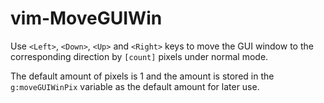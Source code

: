 # vim-MoveGUIWin

Use `<Left>`, `<Down>`, `<Up>` and `<Right>` keys to move the GUI window to the corresponding direction by `[count]` pixels under normal mode.

The default amount of pixels is 1 and the amount is stored in the `g:moveGUIWinPix` variable as the default amount for later use.
